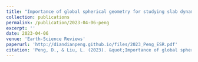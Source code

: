 ```yaml
---
title: "Importance of global spherical geometry for studying slab dynamics and evolution in models with data assimilation"
collection: publications
permalink: /publication/2023-04-06-peng
excerpt: ''
date: 2023-04-06
venue: 'Earth-Science Reviews'
paperurl: 'http://diandianpeng.github.io/files/2023_Peng_ESR.pdf'
citation: 'Peng, D., & Liu, L. (2023). &quot;Importance of global spherical geometry for studying slab dynamics and evolution in models with data assimilation&quot;. <i>Earth-Science Reviews</i>, 241, 104414.'
---
```


<!---The contents above will be part of a list of publications, if the user clicks the link for the publication than the contents of section will be rendered as a full page, allowing you to provide more information about the paper for the reader. When publications are displayed as a single page, the contents of the above "citation" field will automatically be included below this section in a smaller font.--->
